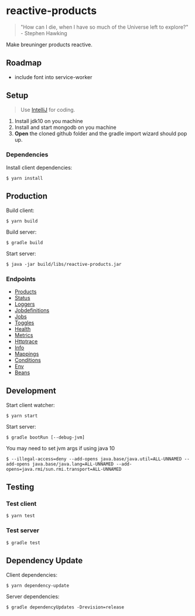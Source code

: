 # reactive-products

> "How can I die, when I have so much of the Universe left to explore?" - Stephen Hawking

Make breuninger products reactive.

## Roadmap

* include font into service-worker

## Setup

> Use [IntelliJ](https://www.jetbrains.com/idea/download) for coding.
1. Install jdk10 on you machine 
2. Install and start mongodb on you machine
3. **Open** the cloned github folder and the gradle import wizard should pop up.

### Dependencies

Install client dependencies:

    $ yarn install

## Production

Build client:

    $ yarn build

Build server:

    $ gradle build

Start server:

    $ java -jar build/libs/reactive-products.jar

### Endpoints

* [Products](http://localhost:4242/reactive-products/products?take=10)
* [Status](http://localhost:4242/reactive-products/internal/status)
* [Loggers](http://localhost:4242/reactive-products/internal/loggers)
* [Jobdefinitions](http://localhost:4242/reactive-products/internal/jobdefinitions)
* [Jobs](http://localhost:4242/reactive-products/internal/jobs)
* [Toggles](http://localhost:4242/reactive-products/internal/toggles/console/index)
* [Health](http://localhost:4242/reactive-products/internal/health)
* [Metrics](http://localhost:4242/reactive-products/internal/metrics)
* [Httptrace](http://localhost:4242/reactive-products/internal/httptrace)
* [Info](http://localhost:4242/reactive-products/internal/info)
* [Mappings](http://localhost:4242/reactive-products/internal/mappings)
* [Conditions](http://localhost:4242/reactive-products/internal/conditions)
* [Env](http://localhost:4242/reactive-products/internal/env)
* [Beans](http://localhost:4242/reactive-products/internal/beans)

## Development

Start client watcher:

    $ yarn start

Start server:

    $ gradle bootRun [--debug-jvm]
    
You may need to set jvm args if using java 10

    $ --illegal-access=deny --add-opens java.base/java.util=ALL-UNNAMED --add-opens java.base/java.lang=ALL-UNNAMED --add-opens=java.rmi/sun.rmi.transport=ALL-UNNAMED

## Testing

### Test client

    $ yarn test

### Test server

    $ gradle test

## Dependency Update

Client dependencies:

    $ yarn dependency-update

Server dependencies:

    $ gradle dependencyUpdates -Drevision=release
